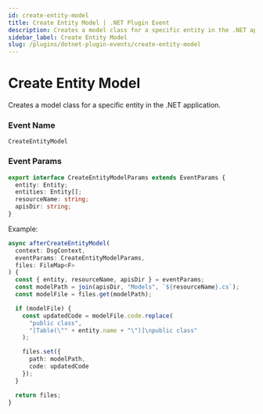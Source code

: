 ```yaml
---
id: create-entity-model
title: Create Entity Model | .NET Plugin Event
description: Creates a model class for a specific entity in the .NET application.
sidebar_label: Create Entity Model
slug: /plugins/dotnet-plugin-events/create-entity-model
---
```


# Create Entity Model


Creates a model class for a specific entity in the .NET application.

### Event Name

`CreateEntityModel`

### Event Params

```ts
export interface CreateEntityModelParams extends EventParams {
  entity: Entity;
  entities: Entity[];
  resourceName: string;
  apisDir: string;
}
```

Example:

```ts
async afterCreateEntityModel(
  context: DsgContext,
  eventParams: CreateEntityModelParams,
  files: FileMap<F>
) {
  const { entity, resourceName, apisDir } = eventParams;
  const modelPath = join(apisDir, "Models", `${resourceName}.cs`);
  const modelFile = files.get(modelPath);

  if (modelFile) {
    const updatedCode = modelFile.code.replace(
      "public class",
      "[Table(\"" + entity.name + "\")]\npublic class"
    );

    files.set({
      path: modelPath,
      code: updatedCode
    });
  }

  return files;
}
```